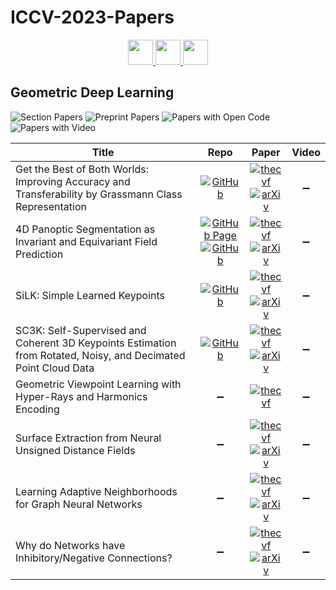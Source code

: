 # ICCV-2023-Papers

<div align="center">
    <a href="https://github.com/DmitryRyumin/ICCV-2023-Papers/blob/main/sections/image-and-video-forensics.md">
        <img src="https://cdn.jsdelivr.net/gh/DmitryRyumin/NewEraAI-Papers@main/images/left.svg" width="40" />
    </a>
    <a href="https://github.com/DmitryRyumin/ICCV-2023-Papers/">
        <img src="https://cdn.jsdelivr.net/gh/DmitryRyumin/NewEraAI-Papers@main/images/home.svg" width="40" />
    </a>
    <a href="https://github.com/DmitryRyumin/ICCV-2023-Papers/blob/main/sections/vision-applications-and-systems.md">
        <img src="https://cdn.jsdelivr.net/gh/DmitryRyumin/NewEraAI-Papers@main/images/right.svg" width="40" />
    </a>
</div>

## Geometric Deep Learning

![Section Papers](https://img.shields.io/badge/Section%20Papers-8-42BA16) ![Preprint Papers](https://img.shields.io/badge/Preprint%20Papers-soon-b31b1b) ![Papers with Open Code](https://img.shields.io/badge/Papers%20with%20Open%20Code-soon-1D7FBF) ![Papers with Video](https://img.shields.io/badge/Papers%20with%20Video-soon-FF0000)

| **Title** | **Repo** | **Paper** | **Video** |
|-----------|:--------:|:---------:|:---------:|
| Get the Best of Both Worlds: Improving Accuracy and Transferability by Grassmann Class Representation | [![GitHub](https://img.shields.io/github/stars/innerlee/GCR)](https://github.com/innerlee/GCR) | [![thecvf](https://img.shields.io/badge/pdf-thecvf-7395C5.svg)](https://openaccess.thecvf.com/content/ICCV2023/papers/Wang_Get_the_Best_of_Both_Worlds_Improving_Accuracy_and_Transferability_ICCV_2023_paper.pdf) <br /> [![arXiv](https://img.shields.io/badge/arXiv-2308.01547-b31b1b.svg)](https://arxiv.org/abs/2308.01547) | :heavy_minus_sign: |
| 4D Panoptic Segmentation as Invariant and Equivariant Field Prediction | [![GitHub Page](https://img.shields.io/badge/GitHub-Page-159957.svg)](https://eq-4d-panoptic.github.io/) <br /> [![GitHub](https://img.shields.io/github/stars/minghanz/EQ-4D-StOP)](https://github.com/minghanz/EQ-4D-StOP) | [![thecvf](https://img.shields.io/badge/pdf-thecvf-7395C5.svg)](https://openaccess.thecvf.com/content/ICCV2023/papers/Zhu_4D_Panoptic_Segmentation_as_Invariant_and_Equivariant_Field_Prediction_ICCV_2023_paper.pdf) <br /> [![arXiv](https://img.shields.io/badge/arXiv-2303.15651-b31b1b.svg)](https://arxiv.org/abs/2303.15651) | :heavy_minus_sign: |
| SiLK: Simple Learned Keypoints | [![GitHub](https://img.shields.io/github/stars/facebookresearch/silk)](https://github.com/facebookresearch/silk) | [![thecvf](https://img.shields.io/badge/pdf-thecvf-7395C5.svg)](https://openaccess.thecvf.com/content/ICCV2023/papers/Gleize_SiLK_Simple_Learned_Keypoints_ICCV_2023_paper.pdf) <br /> [![arXiv](https://img.shields.io/badge/arXiv-2304.06194-b31b1b.svg)](https://arxiv.org/abs/2304.06194) | :heavy_minus_sign: |
| SC3K: Self-Supervised and Coherent 3D Keypoints Estimation from Rotated, Noisy, and Decimated Point Cloud Data | [![GitHub](https://img.shields.io/github/stars/IIT-PAVIS/SC3K)](https://github.com/IIT-PAVIS/SC3K) | [![thecvf](https://img.shields.io/badge/pdf-thecvf-7395C5.svg)](https://openaccess.thecvf.com/content/ICCV2023/papers/Zohaib_SC3K_Self-supervised_and_Coherent_3D_Keypoints_Estimation_from_Rotated_Noisy_ICCV_2023_paper.pdf) <br /> [![arXiv](https://img.shields.io/badge/arXiv-2308.05410-b31b1b.svg)](https://arxiv.org/abs/2308.05410) | :heavy_minus_sign: |
| Geometric Viewpoint Learning with Hyper-Rays and Harmonics Encoding | :heavy_minus_sign: | [![thecvf](https://img.shields.io/badge/pdf-thecvf-7395C5.svg)](https://openaccess.thecvf.com/content/ICCV2023/papers/Min_Geometric_Viewpoint_Learning_with_Hyper-Rays_and_Harmonics_Encoding_ICCV_2023_paper.pdf) | :heavy_minus_sign: |
| Surface Extraction from Neural Unsigned Distance Fields | :heavy_minus_sign: | [![thecvf](https://img.shields.io/badge/pdf-thecvf-7395C5.svg)](https://openaccess.thecvf.com/content/ICCV2023/papers/Zhang_Surface_Extraction_from_Neural_Unsigned_Distance_Fields_ICCV_2023_paper.pdf) <br /> [![arXiv](https://img.shields.io/badge/arXiv-2309.08878-b31b1b.svg)](https://arxiv.org/abs/2309.08878) | :heavy_minus_sign: |
| Learning Adaptive Neighborhoods for Graph Neural Networks | :heavy_minus_sign: | [![thecvf](https://img.shields.io/badge/pdf-thecvf-7395C5.svg)](https://openaccess.thecvf.com/content/ICCV2023/papers/Saha_Learning_Adaptive_Neighborhoods_for_Graph_Neural_Networks_ICCV_2023_paper.pdf) <br /> [![arXiv](https://img.shields.io/badge/arXiv-2307.09065-b31b1b.svg)](https://arxiv.org/abs/2307.09065) | :heavy_minus_sign: |
| Why do Networks have Inhibitory/Negative Connections? | :heavy_minus_sign: | [![thecvf](https://img.shields.io/badge/pdf-thecvf-7395C5.svg)](https://openaccess.thecvf.com/content/ICCV2023/papers/Wang_Why_do_networks_have_inhibitorynegative_connections_ICCV_2023_paper.pdf) <br /> [![arXiv](https://img.shields.io/badge/arXiv-2208.03211-b31b1b.svg)](https://arxiv.org/abs/2208.03211) | :heavy_minus_sign: |
